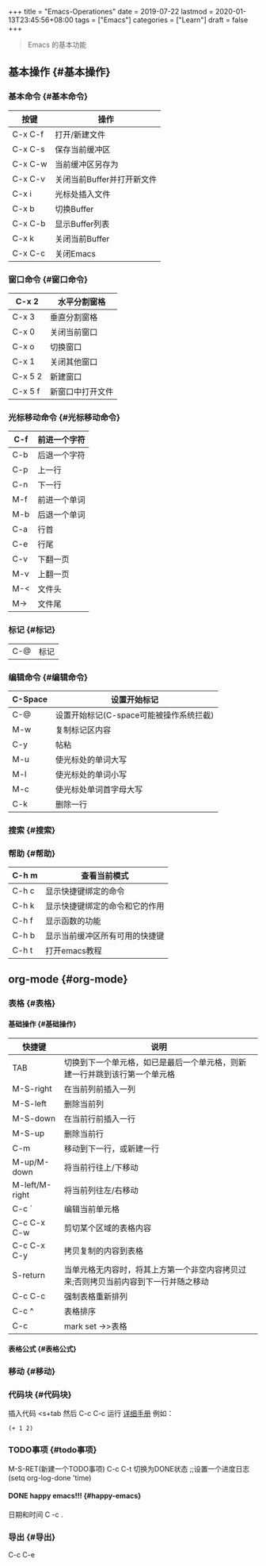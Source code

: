 +++
title = "Emacs-Operationes"
date = 2019-07-22
lastmod = 2020-01-13T23:45:56+08:00
tags = ["Emacs"]
categories = ["Learn"]
draft = false
+++

> Emacs 的基本功能

<!--more-->


## 基本操作 {#基本操作}


### 基本命令 {#基本命令}

| 按键    | 操作             |
|-------|----------------|
| C-x C-f | 打开/新建文件    |
| C-x C-s | 保存当前缓冲区   |
| C-x C-w | 当前缓冲区另存为 |
| C-x C-v | 关闭当前Buffer并打开新文件 |
| C-x i   | 光标处插入文件   |
| C-x b   | 切换Buffer       |
| C-x C-b | 显示Buffer列表   |
| C-x k   | 关闭当前Buffer   |
| C-x C-c | 关闭Emacs        |


### 窗口命令 {#窗口命令}

| C-x 2   | 水平分割窗格 |
|---------|--------|
| C-x 3   | 垂直分割窗格 |
| C-x 0   | 关闭当前窗口 |
| C-x o   | 切换窗口 |
| C-x 1   | 关闭其他窗口 |
| C-x 5 2 | 新建窗口 |
| C-x 5 f | 新窗口中打开文件 |


### 光标移动命令 {#光标移动命令}

| C-f | 前进一个字符 |
|-----|--------|
| C-b | 后退一个字符 |
| C-p | 上一行 |
| C-n | 下一行 |
| M-f | 前进一个单词 |
| M-b | 后退一个单词 |
| C-a | 行首   |
| C-e | 行尾   |
| C-v | 下翻一页 |
| M-v | 上翻一页 |
| M-< | 文件头 |
| M-> | 文件尾 |


### 标记 {#标记}

|     |    |
|-----|----|
| C-@ | 标记 |


### 编辑命令 {#编辑命令}

| C-Space | 设置开始标记             |
|---------|--------------------|
| C-@     | 设置开始标记(C-space可能被操作系统拦截) |
| M-w     | 复制标记区内容           |
| C-y     | 帖粘                     |
| M-u     | 使光标处的单词大写       |
| M-l     | 使光标处的单词小写       |
| M-c     | 使光标处单词首字母大写   |
| C-k     | 删除一行                 |


### 搜索 {#搜索}


### 帮助 {#帮助}

| C-h m | 查看当前模式    |
|-------|-----------|
| C-h c | 显示快捷键绑定的命令 |
| C-h k | 显示快捷键绑定的命令和它的作用 |
| C-h f | 显示函数的功能  |
| C-h b | 显示当前缓冲区所有可用的快捷键 |
| C-h t | 打开emacs教程   |


## org-mode {#org-mode}


### 表格 {#表格}


#### 基础操作 {#基础操作}

| 快捷键         | 说明                                       |
|-------------|------------------------------------------|
| TAB            | 切换到下一个单元格，如已是最后一个单元格，则新建一行并跳到该行第一个单元格 |
| M-S-right      | 在当前列前插入一列                         |
| M-S-left       | 删除当前列                                 |
| M-S-down       | 在当前行前插入一行                         |
| M-S-up         | 删除当前行                                 |
| C-m            | 移动到下一行，或新建一行                   |
| M-up/M-down    | 将当前行往上/下移动                        |
| M-left/M-right | 将当前列往左/右移动                        |
| C-c \`         | 编辑当前单元格                             |
| C-c C-x C-w    | 剪切某个区域的表格内容                     |
| C-c C-x C-y    | 拷贝复制的内容到表格                       |
| S-return       | 当单元格无内容时，将其上方第一个非空内容拷贝过来;否则拷贝当前内容到下一行并随之移动 |
| C-c C-c        | 强制表格重新排列                           |
| C-c ^          | 表格排序                                   |
| C-c            | mark set ->>表格                           |


#### 表格公式 {#表格公式}


### 移动 {#移动}


### 代码块 {#代码块}

插入代码 <s+tab
然后 C-c C-c 运行
[详细手册](https://orgmode.org/worg/org-contrib/babel/intro.html)
例如：

```emacs-lisp
(+ 1 2)
```


### TODO事项 {#todo事项}

M-S-RET(新建一个TODO事项)
C-c C-t 切换为DONE状态
;;设置一个进度日志
(setq org-log-done 'time)


#### <span class="org-todo done DONE">DONE</span> happy emacs!!! {#happy-emacs}

日期和时间
C -c .


### 导出 {#导出}

C-c C-e
